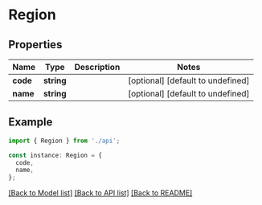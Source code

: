 # Region

## Properties

| Name     | Type       | Description | Notes                             |
| -------- | ---------- | ----------- | --------------------------------- |
| **code** | **string** |             | [optional] [default to undefined] |
| **name** | **string** |             | [optional] [default to undefined] |

## Example

```typescript
import { Region } from './api';

const instance: Region = {
  code,
  name,
};
```

[[Back to Model list]](../README.md#documentation-for-models) [[Back to API list]](../README.md#documentation-for-api-endpoints) [[Back to README]](../README.md)
